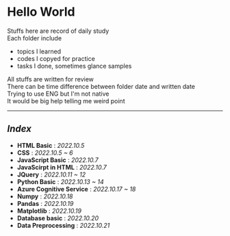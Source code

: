 # **Hello World**
Stuffs here are record of daily study  
Each folder include
- topics I learned
- codes I copyed for practice
- tasks I done, sometimes glance samples  

All stuffs are written for review   
There can be time difference between folder date and written date   
Trying to use ENG but I'm not native   
It would be big help telling me weird point

---
## *Index*
- **HTML Basic** : *2022.10.5*
- **CSS** : *2022.10.5 ~ 6*
- **JavaScript Basic** : *2022.10.7*
- **JavaScirpt in HTML** : *2022.10.7*
- **JQuery** : *2022.10.11 ~ 12*
- **Python Basic** : *2022.10.13 ~ 14*
- **Azure Cognitive Service** : *2022.10.17 ~ 18*
- **Numpy** : *2022.10.18*
- **Pandas** : *2022.10.19*
- **Matplotlib** : *2022.10.19*
- **Database basic** : *2022.10.20*
- **Data Preprocessing** : *2022.10.21*